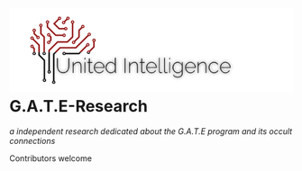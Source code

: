 ![Screenshot](images/uilogo.png)
G.A.T.E-Research
================

*a independent research dedicated about the G.A.T.E program and its occult connections*

Contributors welcome

 